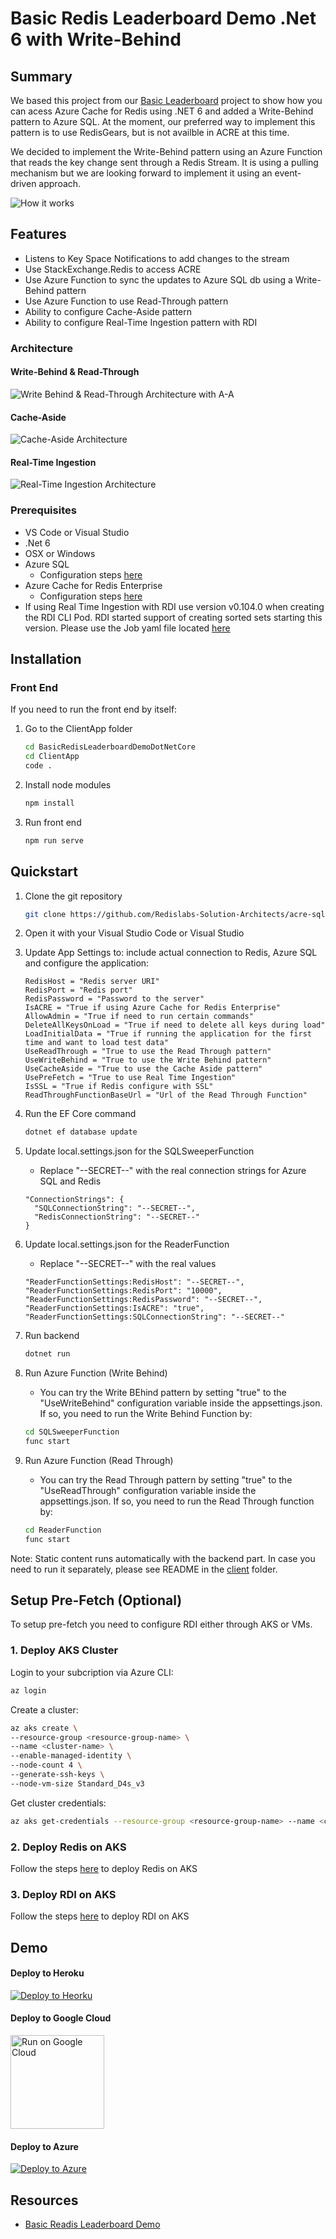 # Basic Redis Leaderboard Demo .Net 6 with Write-Behind

## Summary

We based this project from our [Basic Leaderboard](https://github.com/redis-developer/basic-redis-leaderboard-demo-dotnet) project to show how you can acess Azure Cache for Redis using .NET 6 and added a Write-Behind pattern to Azure SQL. At the moment, our preferred way to implement this pattern is to use RedisGears, but is not availble in ACRE at this time.

We decided to implement the Write-Behind pattern using an Azure Function that reads the key change sent through a Redis Stream. It is using a pulling mechanism but we are looking forward to implement it using an event-driven approach.

![How it works](./Solution%20Items/Images/screenshot001.png)

## Features

- Listens to Key Space Notifications to add changes to the stream
- Use StackExchange.Redis to access ACRE
- Use Azure Function to sync the updates to Azure SQL db using a Write-Behind pattern
- Use Azure Function to use Read-Through pattern
- Ability to configure Cache-Aside pattern
- Ability to configure Real-Time Ingestion pattern with RDI

### Architecture

#### Write-Behind & Read-Through

![Write Behind & Read-Through Architecture with A-A](/Solution%20Items/Images/architecture.png)

#### Cache-Aside

![Cache-Aside Architecture](/Solution%20Items/Images/cache-aside.png)

#### Real-Time Ingestion

![Real-Time Ingestion Architecture](/Solution%20Items/Images/real-time-ingestion.png)
### Prerequisites

- VS Code or Visual Studio
- .Net 6
- OSX or Windows
- Azure SQL
  - Configuration steps [here](https://learn.microsoft.com/en-us/azure/azure-sql/database/single-database-create-quickstart?view=azuresql&tabs=azure-portal)
- Azure Cache for Redis Enterprise
  - Configuration steps [here](https://learn.microsoft.com/en-us/azure/azure-cache-for-redis/quickstart-create-redis-enterprise)
- If using Real Time Ingestion with RDI use version v0.104.0 when creating the RDI CLI Pod. RDI started support of creating sorted sets starting this version. Please use the Job yaml file located [here](/Solution%20Items/RDI/company.yaml)

## Installation

### Front End

If you need to run the front end by itself:

1. Go to the ClientApp folder

    ```sh
    cd BasicRedisLeaderboardDemoDotNetCore
    cd ClientApp
    code .
    ```

2. Install node modules

    ```sh
    npm install
    ```

3. Run front end

    ```sh
    npm run serve
    ```

## Quickstart

1. Clone the git repository

    ```sh
    git clone https://github.com/Redislabs-Solution-Architects/acre-sql-demo
    ```

2. Open it with your Visual Studio Code or Visual Studio

3. Update App Settings to: include actual connection to Redis, Azure SQL and configure the application:

    ```text
    RedisHost = "Redis server URI"
    RedisPort = "Redis port"
    RedisPassword = "Password to the server"
    IsACRE = "True if using Azure Cache for Redis Enterprise"
    AllowAdmin = "True if need to run certain commands"
    DeleteAllKeysOnLoad = "True if need to delete all keys during load"
    LoadInitialData = "True if running the application for the first time and want to load test data"
    UseReadThrough = "True to use the Read Through pattern"
    UseWriteBehind = "True to use the Write Behind pattern"
    UseCacheAside = "True to use the Cache Aside pattern"
    UsePreFetch = "True to use Real Time Ingestion"
    IsSSL = "True if Redis configure with SSL"
    ReadThroughFunctionBaseUrl = "Url of the Read Through Function"
    ```

4. Run the EF Core command

    ```sh
    dotnet ef database update
    ```

5. Update local.settings.json for the SQLSweeperFunction
    - Replace "--SECRET--" with the real connection strings for Azure SQL and Redis

    ```text
    "ConnectionStrings": {
      "SQLConnectionString": "--SECRET--",
      "RedisConnectionString": "--SECRET--"
    }
    ```

6. Update local.settings.json for the ReaderFunction
    - Replace "--SECRET--" with the real values

    ```text
    "ReaderFunctionSettings:RedisHost": "--SECRET--",
    "ReaderFunctionSettings:RedisPort": "10000",
    "ReaderFunctionSettings:RedisPassword": "--SECRET--",
    "ReaderFunctionSettings:IsACRE": "true",
    "ReaderFunctionSettings:SQLConnectionString": "--SECRET--"
    ```

7. Run backend

    ```sh
    dotnet run
    ```

8. Run Azure Function (Write Behind)
    - You can try the Write BEhind pattern by setting "true" to the "UseWriteBehind" configuration variable inside the appsettings.json. If so, you need to run the Write Behind Function by:

    ```sh
    cd SQLSweeperFunction
    func start
    ```

9. Run Azure Function (Read Through)
   - You can try the Read Through pattern by setting "true" to the "UseReadThrough" configuration variable inside the appsettings.json. If so, you need to run the Read Through function by:

   ```sh
   cd ReaderFunction
   func start
   ```

Note:
Static content runs automatically with the backend part. In case you need to run it separately, please see README in the [client](./BasicRedisLeaderboardDemoDotNetCore/ClientApp/README.md) folder.

## Setup Pre-Fetch (Optional)

   To setup pre-fetch you need to configure RDI either through AKS or VMs.

### 1. Deploy AKS Cluster

Login to your subcription via Azure CLI:

```sh
az login
```

Create a cluster:

```sh
az aks create \
--resource-group <resource-group-name> \
--name <cluster-name> \
--enable-managed-identity \
--node-count 4 \
--generate-ssh-keys \
--node-vm-size Standard_D4s_v3
```

Get cluster credentials:

```sh
az aks get-credentials --resource-group <resource-group-name> --name <cluster-name>
```

### 2. Deploy Redis on AKS

Follow the steps [here](https://docs.redis.com/latest/kubernetes/deployment/quick-start/) to deploy Redis on AKS

### 3. Deploy RDI on AKS

Follow the steps [here](https://redis-data-integration.docs.dev.redislabs.com/installation/install-k8s.html#install-rdi-cli-on-kubernetes-cluster) to deploy RDI on AKS

## Demo

#### Deploy to Heroku

<p>
    <a href="https://heroku.com/deploy" target="_blank">
        <img src="https://www.herokucdn.com/deploy/button.svg" alt="Deploy to Heorku" />
    </a>
</p>

#### Deploy to Google Cloud

<p>
    <a href="https://deploy.cloud.run" target="_blank">
        <img src="https://deploy.cloud.run/button.svg" alt="Run on Google Cloud" width="150px"/>
    </a>
</p>

#### Deploy to Azure

[![Deploy to Azure](https://aka.ms/deploytoazurebutton)](https://portal.azure.com/#create/Microsoft.Template/uri/https%3A%2F%2Fraw.githubusercontent.com%2FRedislabs-Solution-Architects%2Facre-sql-demo%2Fmain%2FSolution%20Items%2FAzure%2Farm%2Fazuredeploy.json)

## Resources
- [Basic Readis Leaderboard Demo](https://github.com/redis-developer/basic-redis-leaderboard-demo-dotnet)

